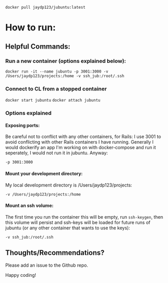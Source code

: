 `docker pull jaydp123/jubuntu:latest`

# How to run:

## Helpful Commands: 

### Run a new container (options explained below):
`docker run -it --name jubuntu -p 3001:3000 -v /Users/jaydp123/projects:/home -v ssh_jub:/root/.ssh`

### Connect to CL from a stopped container
`docker start jubuntu`
`docker attach jubuntu`

### Options explained

#### Exposing ports:

Be careful not to conflict with any other containers, for Rails: I use 3001 to avoid conflicting with other Rails containers I have running. Generally I would dockerify an app I'm working on with docker-compose and run it seperately, I would not run it in jubuntu. Anyway:

`-p 3001:3000`

#### Mount your development directory:

My local development directory is /Users/jaydp123/projects:

`-v /Users/jaydp123/projects:/home`

#### Mount an ssh volume:

The first time you run the container this will be empty, run `ssh-keygen`, then this volume will persist and ssh-keys will be loaded for future runs of jubuntu (or any other container that wants to use the keys):

`-v ssh_jub:/root/.ssh`

## Thoughts/Recommendations?

Please add an issue to the Github repo. 

Happy coding!